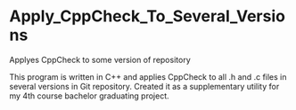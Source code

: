 # Apply_CppCheck_To_Several_Versions
Applyes CppCheck to some version of repository

This program is written in C++ and applies CppCheck to all .h and .c files in several versions in Git repository.
Created it as a supplementary utility for my 4th course bachelor graduating project.
